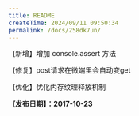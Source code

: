 ```yaml
---
title: README
createTime: 2024/09/11 09:50:34
permalink: /docs/258dk7un/
---
```

【新增】增加 console.assert 方法

【修复】post请求在微端里会自动变get

【优化】优化内存纹理释放机制

**【发布日期】：2017-10-23**